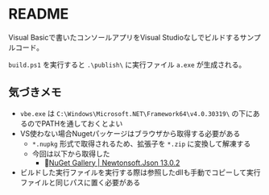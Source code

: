 # README

Visual Basicで書いたコンソールアプリをVisual Studioなしでビルドするサンプルコード。

`build.ps1` を実行すると `.\publish\` に実行ファイル `a.exe` が生成される。

## 気づきメモ

- `vbe.exe` は `C:\Windows\Microsoft.NET\Framework64\v4.0.30319\` の下にあるのでPATHを通しておくとよい
- VS使わない場合Nugetパッケージはブラウザから取得する必要がある
  - `*.nupkg` 形式で取得されるため、拡張子を `*.zip` に変換して解凍する
  - 今回は以下から取得した
    - 🔗[NuGet Gallery | Newtonsoft.Json 13.0.2](https://www.nuget.org/packages/Newtonsoft.Json/)
- ビルドした実行ファイルを実行する際は参照したdllも手動でコピーして実行ファイルと同じパスに置く必要がある
